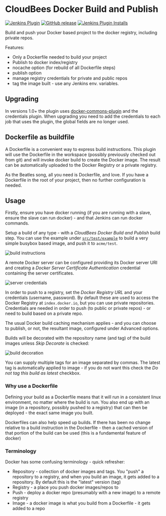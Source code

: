 # CloudBees Docker Build and Publish

[![Jenkins Plugin](https://img.shields.io/jenkins/plugin/v/docker-build-publish.svg)](https://plugins.jenkins.io/docker-commons)
[![GitHub release](https://img.shields.io/github/release/jenkinsci/docker-build-publish-plugin.svg?label=changelog)](https://github.com/jenkinsci/build-publish-plugin/releases/latest)
[![Jenkins Plugin Installs](https://img.shields.io/jenkins/plugin/i/role-strategy.svg?color=blue)](https://plugins.jenkins.io/build-publish)

Build and push your Docker based project to the docker registry, including private repos.

Features:

   * Only a Dockerfile needed to build your project
   * Publish to docker index/registry
   * nocache option (for rebuild of all Dockerfile steps)
   * publish option
   * manage registry credentials for private and public repos
   * tag the image built - use any Jenkins env. variables.

## Upgrading

In versions 1.0+ the plugin uses [docker-commons-plugin](https://wiki.jenkins-ci.org/display/JENKINS/Docker+Commons+Plugin)
and the credentials plugin.
When upgrading you need to add the credentials to each job that uses the plugin,
the global fields are no longer used.


## Dockerfile as buildfile
A Dockerfile is a convenient way to express build instructions. 
This plugin will use the Dockerfile in the workspace (possibly previously checked out from git) and will invoke docker build to create the Docker image. 
The result can be automatically uploaded to the Docker Registry or a private registry.

As the Beatles song, all you need is Dockerfile, and love. 
If you have a Dockerfile in the root of your project, then no further configuration is needed.



## Usage

Firstly, ensure you have docker running (if you are running with a slave, ensure the slave can run docker) - and that Jenkins can run docker commands.

Setup a build of any type - with a _CloudBees Docker Build and Publish_ build step.
You can use the example under [`src/test/example`](https://github.com/jenkinsci/docker-build-publish-plugin/tree/master/src/test/example) to build a very simple busybox based image,
and push it to `acme/test`.

![build instructions](https://raw.githubusercontent.com/jenkinsci/docker-build-publish-plugin/master/build-config.png)

A remote Docker server can be configured providing its Docker server URI and creating a _Docker Server Certificate Authentication_ credential containing the server certificates.

![server credentials](https://raw.githubusercontent.com/jenkinsci/docker-build-publish-plugin/master/credentials_server.png)


In order to push to a registry, set the _Docker Registry URL_ and your credentials (username, password).
By default these are used to access the Docker Registry at `index.docker.io`, but you can use private repositories.
Credentials are needed in order to push (to public or private repos) - or need to build based on a private repo.

The usual Docker build caching mechanism applies - and you can choose to publish, or not, the resultant image, configured under Advanced options.

Builds will be decorated with the repository name (and tag) of the build images unless _Skip Decorate_ is checked:

![build decoration](https://raw.githubusercontent.com/jenkinsci/docker-build-publish-plugin/master/build-label.png)

You can supply multiple tags for an image separated by commas. The latest tag is automatically applied to image - if you do not want this check the _Do not tag this build as latest_ checkbox. 

### Why use a Dockerfile

Defining your build as a Dockerfile means that it will run in a consistent linux environment, no matter where the build is run.
You also end up with an image (in a repository, possibly pushed to a registry) that can then be deployed - the exact same image you built.

Dockerfiles can also help speed up builds. If there has been no change relative to a build instruction in the Dockerfile - then a cached version of that portion of the build can be used (this is a fundamental feature of docker)


### Terminology

Docker has some confusing terminology - quick refresher:

 * Repository - collection of docker images and tags. You "push" a repository to a registry, and when you build an image, it gets added to a repository.
 By default this is the "latest" version (tag)
 * Registry - a place you push docker images/repos to
 * Push - deploy a docker repo (presumably with a new image) to a remote registry
 * Image - a docker image is what you build from a Dockerfile - it gets added to a repo
